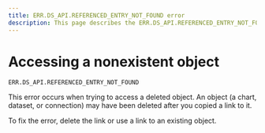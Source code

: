 ```yaml
---
title: ERR.DS_API.REFERENCED_ENTRY_NOT_FOUND error
description: This page describes the ERR.DS_API.REFERENCED_ENTRY_NOT_FOUND error.
---
```


# Accessing a nonexistent object

`ERR.DS_API.REFERENCED_ENTRY_NOT_FOUND`

This error occurs when trying to access a deleted object.
An object (a chart, dataset, or connection) may have been deleted after you copied a link to it.

To fix the error, delete the link or use a link to an existing object.
